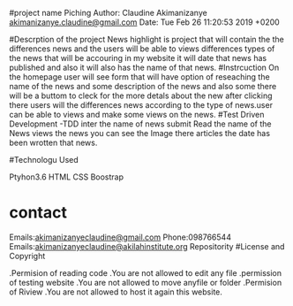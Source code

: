 #project name
 Piching
 Author: Claudine Akimanizanye <akimanizanye.claudine@gmail.com>
Date:   Tue Feb 26 11:20:53 2019 +0200

#Descrption of the project
News highlight is project that will contain the  the differences news and the users will be able to views differences types of the news that will be accouring in my  website it will date  that news has published and also it will also has the name of that news.
#Instrcuction
On the homepage user will see form that will have option of reseaching the name of the news and some description of the news and also some there will be a buttom  to cleck for the more detals about the new after clicking there  users will the differences news according to the type of news.user can be able to views and make some views on the news.
#Test Driven Development -TDD
inter the name of news   submit Read the name of the  News views the  news  you  can see the Image there articles the  date has been wrotten that news.

#Technologu Used

Ptyhon3.6 
HTML
CSS
Boostrap

# contact
Emails:akimanizanyeclaudine@gmail.com Phone:098766544 Emails:akimanizanyeclaudine@akilahinstitute.org Repositority 
#License and Copyright

.Permision of reading code         .You are not allowed to edit any file
.permission of testing website      .You are  not allowed to move  anyfile or folder
.Permision of Riview                 .You are not allowed to host it again  this website.